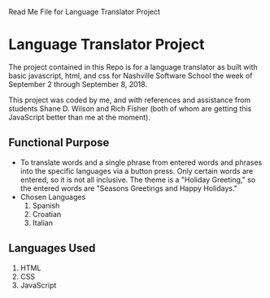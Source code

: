 Read Me File for Language Translator Project

# Language Translator Project

<p>The project contained in this Repo is for a language translator as built with basic javascript, html, and css for Nashville Software School the week of September 2 through September 8, 2018.</p>

<p>This project was coded by me, and with references and assistance from students Shane D. Wilson and Rich Fisher (both of whom are getting this JavaScript better than me at the moment).</p>

## Functional Purpose

* To translate words and a single phrase from entered words and phrases into the specific languages via a button press.  Only certain words are entered, so it is not all inclusive.  The theme is a "Holiday Greeting," so the entered words are "Seasons Greetings and Happy Holidays."
* Chosen Languages
    1. Spanish
    2. Croatian
    3. Italian

## Languages Used
1. HTML
2. CSS
3. JavaScript
